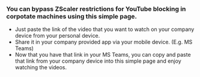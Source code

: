 ### You can bypass ZScaler restrictions for YouTube blocking in corpotate machines using this simple page.

- Just paste the link of the video that you want to watch on your company device from your personal device.
- Share it in your company provided app via your mobile device. (E.g. MS Teams)
- Now that you have that link in your MS Teams, you can copy and paste that link from your company device into this simple page and enjoy watching the videos.
